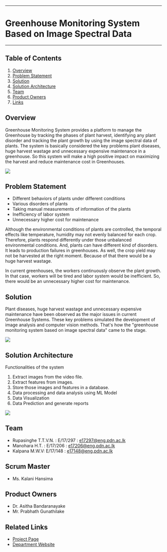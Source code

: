 ___
# Greenhouse Monitoring System Based on Image Spectral Data
___

## Table of Contents
1. [Overview](#overview)
2. [Problem Statement](#problem-statement)
3. [Solution](#solution)
4. [Solution Architecture](#solution_architecture)
5. [Team](#team)
6. [Product Owners](#product_owners)
7. [Links](#links)

## Overview
Greenhouse Monitoring System provides a platform to manage the Greenhouse by tracking the phases of plant harvest, identifying any plant disorder and tracking the plant growth by using the image spectral data of plants. The system is basically considered the key problems plant diseases, huge harvest wastage and unnecessary expensive maintenance in a greenhouse. So this system will make a high positive impact on maximizing the harvest and reduce maintenance cost in Greenhouses.

![](https://github.com/cepdnaclk/e17-co328-Greenhouse-Monitoring-System/blob/main/docs/images/introduction.PNG)

## Problem Statement
- Different behaviors of plants under different conditions
- Various disorders of plants
- Taking manual measurements of information of the plants
- Inefficiency of labor system
- Unnecessary higher cost for maintenance

Although the environmental conditions of plants are controlled, the temporal effects like temperature, humidity may not evenly balanced for each crop. Therefore, plants respond differently under those unbalanced environmental conditions. And, plants can have different kind of disorders. It leads to production failures in greenhouses. As well, the crop yield may not be harvested at the right moment. Because of that there would be a huge harvest wastage.

In current greenhouses, the workers continuously observe the plant growth. In that case, workers will be tired and labor system would be inefficient. So, there would be an unnecessary higher cost for maintenance.

## Solution
Plant diseases, huge harvest wastage and unnecessary expensive maintenance have been observed as the major issues in current Greenhouse Systems. These key problems simulated the development of image analysis and computer vision methods. That's how the "greenhouse monitoring system based on image spectral data" came to the stage.

![](https://github.com/cepdnaclk/e17-co328-Greenhouse-Monitoring-System/blob/main/docs/images/camerasystem.PNG)

## Solution Architecture
Functionalities of the system
1. Extract images from the video file.
2. Extract features from images.
3. Store those images and features in a database.
4. Data processing and data analysis using ML Model
5. Data Visualization
6. Data Prediction and generate reports

![](https://github.com/cepdnaclk/e17-co328-Greenhouse-Monitoring-System/blob/main/docs/images/high_level_diagram.PNG)

## Team
- Rupasinghe T.T.V.N. : E/17/297 : [e17297@eng.pdn.ac.lk](e17297@eng.pdn.ac.lk)
- Manohara H.T. : E/17/206 :  [e17206@eng.pdn.ac.lk](e17206@eng.pdn.ac.lk)
- Kalpana M.W.V: E/17/148 : [e17148@eng.pdn.ac.lk](e17148@eng.pdn.ac.lk)

## Scrum Master
- Ms. Kalani Hansima

## Product Owners
- Dr. Asitha Bandaranayake
- Mr. Prabhath Gunathilake

## Related Links
- [Project Page](https://cepdnaclk.github.io/e17-co328-Greenhouse-Monitoring-System/)
- [Department Website](http://www.ce.pdn.ac.lk/)

